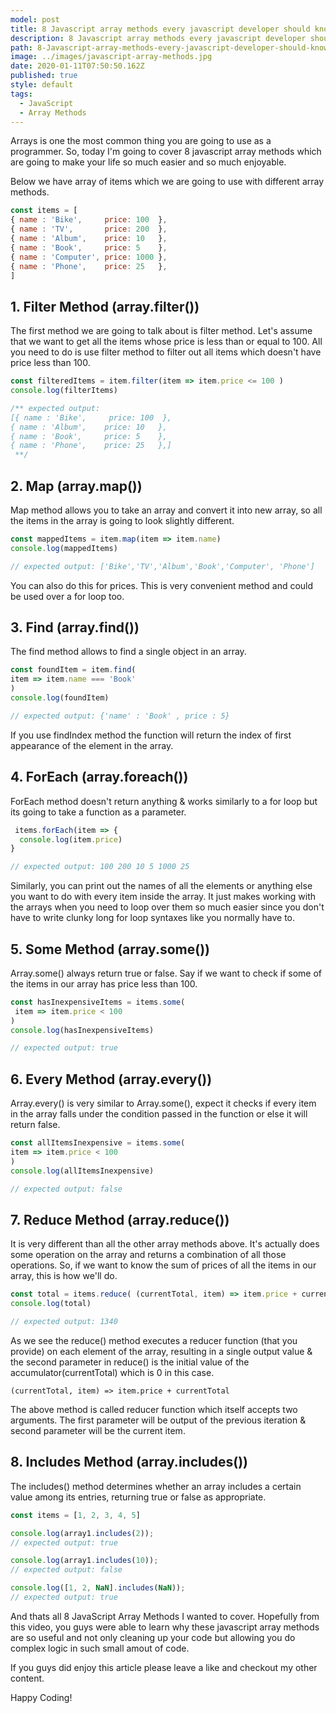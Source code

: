 ```yaml
---
model: post
title: 8 Javascript array methods every javascript developer should know!
description: 8 Javascript array methods every javascript developer should know!
path: 8-Javascript-array-methods-every-javascript-developer-should-know
image: ../images/javascript-array-methods.jpg
date: 2020-01-11T07:50:50.162Z
published: true
style: default
tags:
  - JavaScript
  - Array Methods
---
```

 Arrays is one the most common thing you are going to use as a programmer. So, today I'm going to cover 8 javascript array methods which are going to make your life so much easier and so much enjoyable.

Below  we have array of items which we are going to use with different array methods.

```js
const items = [
{ name : 'Bike',     price: 100  },
{ name : 'TV',       price: 200  },
{ name : 'Album',    price: 10   },
{ name : 'Book',     price: 5    },
{ name : 'Computer', price: 1000 },
{ name : 'Phone',    price: 25   },
]
```

## 1. Filter Method (array.filter())

The first method we are going to talk about is filter method. Let's assume that we want to get all the items whose price is less than or equal to 100. All you need to do is use filter method to filter out all items which doesn't have price less than 100.

```js
const filteredItems = item.filter(item => item.price <= 100 )
console.log(filterItems)

/** expected output:
[{ name : 'Bike',     price: 100  },
{ name : 'Album',    price: 10   },
{ name : 'Book',     price: 5    },
{ name : 'Phone',    price: 25   },]
 **/
```

## 2. Map (array.map())

Map method allows you to take an array and convert it into new array, so all the items in the array is going to look slightly different.

```js
const mappedItems = item.map(item => item.name)
console.log(mappedItems)

// expected output: ['Bike','TV','Album','Book','Computer', 'Phone']
```

You can also do this for prices. This is very convenient method and could be used over a for loop too.

## 3. Find (array.find())

The find method allows to find a single object in an array.

```js
const foundItem = item.find(
item => item.name === 'Book'
)
console.log(foundItem)

// expected output: {'name' : 'Book' , price : 5}

```

If you use findIndex method the function will return the index of first appearance of the element in the array.

## 4. ForEach (array.foreach())

ForEach method doesn't return anything & works similarly to a for loop but its going to take a function as a parameter.

```js
 items.forEach(item => {
  console.log(item.price)
}

// expected output: 100 200 10 5 1000 25
```

Similarly, you can print out the names of all the elements or anything else you want to do with every item inside the array. It just makes working with the arrays when you need to loop over them so much easier since you don't have to write clunky long for loop syntaxes like you normally have to.

## 5. Some Method (array.some())

Array.some() always return true or false. Say if we want to check if some of the items in our array has price less than 100.

```js
const hasInexpensiveItems = items.some(  
 item => item.price < 100
)
console.log(hasInexpensiveItems)

// expected output: true
```

## 6. Every Method (array.every())

Array.every() is very similar to Array.some(), expect it checks if every item in the array falls under the condition passed in the function or else it will return false.

```js
const allItemsInexpensive = items.some(   
item => item.price < 100
)
console.log(allItemsInexpensive)

// expected output: false
```

## 7. Reduce Method (array.reduce())

It is very different than all the other array methods above. It's actually does some operation on the array and returns a combination of all those operations. So, if we want to know the sum of prices of all the items  in our array, this is how we'll do.

```js
const total = items.reduce( (currentTotal, item) => item.price + currentTotal) , 0)
console.log(total)

// expected output: 1340

```

As we see the reduce() method executes a reducer function (that you provide) on each element of the array, resulting in a single output value & the second parameter in reduce() is the initial value of the accumulator(currentTotal) which is 0 in this case.

`(currentTotal, item) => item.price + currentTotal`

The above method is called reducer function which itself accepts two arguments. The first parameter will be output of the previous iteration & second parameter will be the current item. 

## 8. Includes Method (array.includes())

The includes() method determines whether an array includes a certain value among its entries, returning true or false as appropriate.

```js
const items = [1, 2, 3, 4, 5]

console.log(array1.includes(2));
// expected output: true

console.log(array1.includes(10));
// expected output: false

console.log([1, 2, NaN].includes(NaN));
// expected output: true
```

And thats all 8 JavaScript Array Methods I wanted to cover. Hopefully from this video, you guys were able to learn why these javascript array methods are so useful and not only cleaning up your code but allowing you do complex logic in such small amout of code.

If you guys did enjoy this article please leave a like and checkout my other content. 

Happy Coding!
